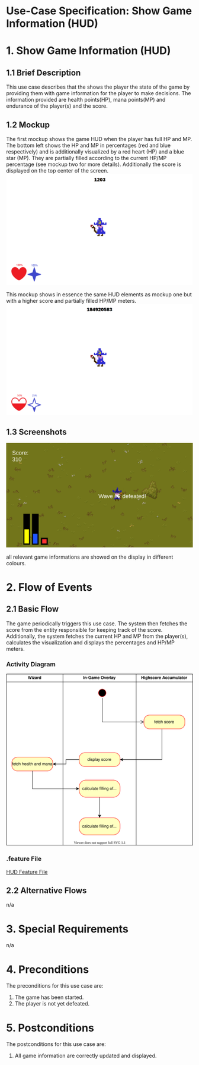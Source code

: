 # Use-Case Specification: Show Game Information (HUD)

# 1. Show Game Information (HUD)

## 1.1 Brief Description
This use case describes that the shows the player the state of the game by providing them with game information for the player to make decisions. The information provided are health points(HP), mana points(MP) and endurance of the player(s) and the score. 

## 1.2 Mockup
The first mockup shows the game HUD when the player has full HP and MP. The bottom left shows the HP and MP in percentages (red and blue respectively) and is additionally visualized by a red heart (HP) and a blue star (MP). They are partially filled according to the current HP/MP percentage (see mockup two for more details).
Additionally the score is displayed on the top center of the screen. 
![Mockup](../mockups/hud_full.png)

This mockup shows in essence the same HUD elements as mockup one but with a higher score and partially filled HP/MP meters. 
![Mockup](../mockups/hud_damaged.png)

## 1.3 Screenshots

![Show hud](../res/ss/hud.PNG)

all relevant game informations are showed on the display in different colours.

# 2. Flow of Events

## 2.1 Basic Flow
The game periodically triggers this use case. The system then fetches the score from the entity responsible for keeping track of the score. Additionally, the system fetches the current HP and MP from the player(s), calculates the visualization and displays the percentages and HP/MP meters. 

### Activity Diagram
![Activity Diagram](../activity_diagrams/hud.svg)

### .feature File
[HUD Feature File](../features/hud.feature)

## 2.2 Alternative Flows
n/a

# 3. Special Requirements
n/a

# 4. Preconditions
The preconditions for this use case are:
1. The game has been started.
2. The player is not yet defeated.

# 5. Postconditions
The postconditions for this use case are:
1. All game information are correctly updated and displayed. 
